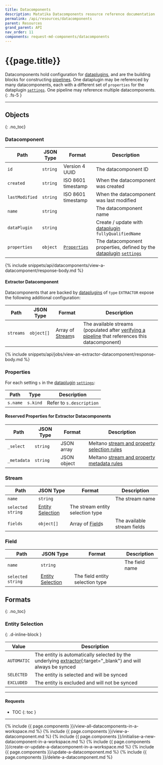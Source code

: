 ```yaml
---
title: Datacomponents
description: Matatika Datacomponents resource reference documentation
permalink: /api/resources/datacomponents
parent: Resources
grand_parent: API
nav_order: 11
components: request-md-components/datacomponents
---
```


# {{page.title}}

Datacomponents hold configuration for [dataplugins](dataplugins), and are the building blocks for constructing [pipelines](pipelines). One dataplugin may be referenced by many datacomponents, each with a different set of `properties` for the dataplugin [`settings`](dataplugins#setting). One pipeline may reference multiple datacomponents.
{: .fs-5 }

---

## Objects
{: .no_toc}

### Datacomponent

Path | JSON Type | Format | Description
---- | ---- | ------ | -----------
`id` | `string` | Version 4 UUID | The datacomponent ID
`created` | `string` | ISO 8601 timestamp | When the datacomponent was created
`lastModified` | `string` | ISO 8601 timestamp | When the datacomponent was last modified
`name` | `string` | | The datacomponent name
`dataPlugin` | `string` | | Create / update with [dataplugin](dataplugins#dataplugin) `fullyQualifiedName`
`properties` | `object` | [`Properties`](#properties) | The datacomponent properties, defined by the [dataplugin](dataplugins) [`settings`](dataplugins#setting)

{% include snippets/api/datacomponents/view-a-datacomponent/response-body.md %}

#### Extractor Datacomponent
Datacomponents that are backed by [dataplugins](dataplugins) of `type` `EXTRACTOR` expose the following additional configuration:

Path | JSON Type | Format | Description
---- | --------- | ------ | -----------
`streams` | `object[]` | Array of [Stream](#stream)s | The available streams (populated after [verifying a pipeline](pipelines#verify-a-pipeline) that references this datacomponent)

{% include snippets/api/jobs/view-an-extractor-datacomponent/response-body.md %}

### Properties

For each setting `s` in the [dataplugin](dataplugins) [`settings`](dataplugins#setting):

Path | Type | Description
---- | ---- | -----------
`s.name` | `s.kind` | Refer to `s.description`

#### Reserved Properties for Extractor Datacomponents

Path | JSON Type | Format | Description
---- | --------- | ------ | -----------
`_select` | `string` | JSON array | Meltano [stream and property selection rules](https://docs.meltano.com/concepts/plugins#select-extra)
`_metadata` | `string` | JSON object | Meltano [stream and property metadata rules](https://docs.meltano.com/concepts/plugins#metadata-extra)

### Stream

Path | JSON Type | Format | Description
---- | --------- | ------ | -----------
`name` | `string` | | The stream name
`selected` `string` | [Entity Selection](#entity-selection) | The stream entity selection type
`fields` | `object[]` | Array of [Field](#fields)s | The available stream fields

### Field

Path | JSON Type | Format | Description
---- | --------- | ------ | -----------
`name` | `string` | | The field name
`selected` `string` | [Entity Selection](#entity-selection) | The field entity selection type

## Formats
{: .no_toc}

### Entity Selection
{: .d-inline-block }

Value | Description
----- | -----------
`AUTOMATIC` | The entity is automatically selected by the underlying [extractor](https://docs.meltano.com/concepts/plugins#extractors){:target="_blank"} and will always be synced
`SELECTED` | The entity is selected and will be synced
`EXCLUDED` | The entity is excluded and will not be synced

---

#### Requests

- TOC
{: toc }

---

{% include {{ page.components }}/view-all-datacomponents-in-a-workspace.md %}
{% include {{ page.components }}/view-a-datacomponent.md %}
{% include {{ page.components }}/initialise-a-new-datacomponent-in-a-workspace.md %}
{% include {{ page.components }}/create-or-update-a-datacomponent-in-a-workspace.md %}
{% include {{ page.components }}/update-a-datacomponent.md %}
{% include {{ page.components }}/delete-a-datacomponent.md %}

